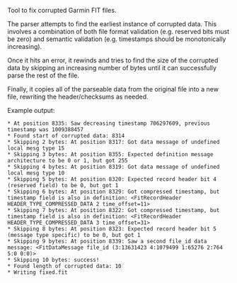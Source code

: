 Tool to fix corrupted Garmin FIT files.

The parser attempts to find the earliest instance of corrupted data. This involves a combination of both file format validation (e.g. reserved bits must be zero) and semantic validation (e.g. timestamps should be monotonically increasing).

Once it hits an error, it rewinds and tries to find the size of the corrupted data by skipping an increasing number of bytes until it can successfully parse the rest of the file.

Finally, it copies all of the parseable data from the original file into a new file, rewriting the header/checksums as needed.

Example output:

```
* At position 8335: Saw decreasing timestamp 706297609, previous timestamp was 1009388457
* Found start of corrupted data: 8314
* Skipping 2 bytes: At position 8317: Got data message of undefined local mesg type 15
* Skipping 3 bytes: At position 8355: Expected definition message architecture to be 0 or 1, but got 255
* Skipping 4 bytes: At position 8319: Got data message of undefined local mesg type 10
* Skipping 5 bytes: At position 8320: Expected record header bit 4 (reserved field) to be 0, but got 1
* Skipping 6 bytes: At position 8329: Got compressed timestamp, but timestamp field is also in definition: <FitRecordHeader HEADER_TYPE_COMPRESSED_DATA 2 time_offset=11>
* Skipping 7 bytes: At position 8322: Got compressed timestamp, but timestamp field is also in definition: <FitRecordHeader HEADER_TYPE_COMPRESSED_DATA 3 time_offset=31>
* Skipping 8 bytes: At position 8323: Expected record header bit 5 (message type specific) to be 0, but got 1
* Skipping 9 bytes: At position 8339: Saw a second file_id data message: <FitDataMessage file_id (3:13631423 4:1079499 1:65276 2:764 5:0 0:0)>
* Skipping 10 bytes: success!
* Found length of corrupted data: 10
* Writing fixed.fit
```
